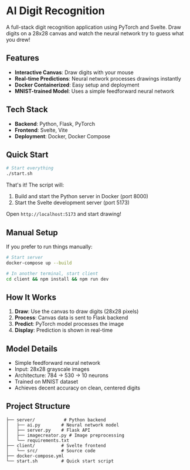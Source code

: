 # AI Digit Recognition

A full-stack digit recognition application using PyTorch and Svelte. Draw digits on a 28x28 canvas and watch the neural network try to guess what you drew!

## Features

- **Interactive Canvas**: Draw digits with your mouse
- **Real-time Predictions**: Neural network processes drawings instantly
- **Docker Containerized**: Easy setup and deployment
- **MNIST-trained Model**: Uses a simple feedforward neural network

## Tech Stack

- **Backend**: Python, Flask, PyTorch
- **Frontend**: Svelte, Vite
- **Deployment**: Docker, Docker Compose

## Quick Start

```bash
# Start everything
./start.sh
```

That's it! The script will:
1. Build and start the Python server in Docker (port 8000)
2. Start the Svelte development server (port 5173)

Open `http://localhost:5173` and start drawing!

## Manual Setup

If you prefer to run things manually:

```bash
# Start server
docker-compose up --build

# In another terminal, start client
cd client && npm install && npm run dev
```

## How It Works

1. **Draw**: Use the canvas to draw digits (28x28 pixels)
2. **Process**: Canvas data is sent to Flask backend
3. **Predict**: PyTorch model processes the image
4. **Display**: Prediction is shown in real-time

## Model Details

- Simple feedforward neural network
- Input: 28x28 grayscale images
- Architecture: 784 → 530 → 10 neurons
- Trained on MNIST dataset
- Achieves decent accuracy on clean, centered digits

## Project Structure
```
├── server/           # Python backend
│   ├── ai.py        # Neural network model
│   ├── server.py    # Flask API
│   ├── imagecreator.py # Image preprocessing
│   └── requirements.txt
├── client/          # Svelte frontend
│   └── src/         # Source code
├── docker-compose.yml
└── start.sh         # Quick start script
```
